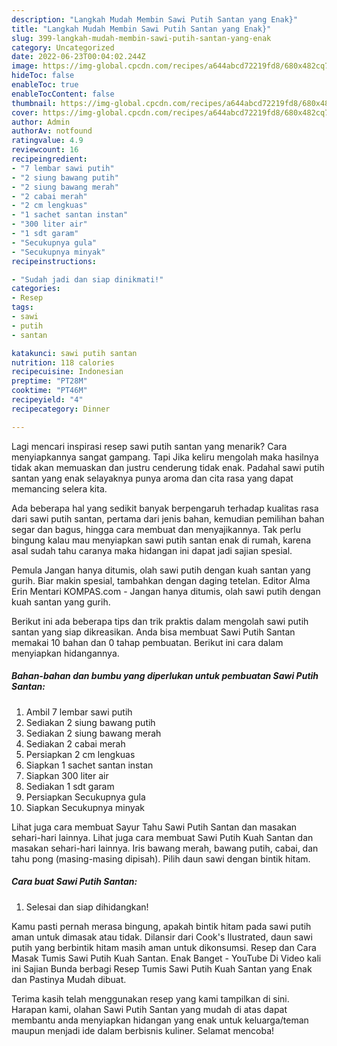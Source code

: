 ```yaml
---
description: "Langkah Mudah Membin Sawi Putih Santan yang Enak}"
title: "Langkah Mudah Membin Sawi Putih Santan yang Enak}"
slug: 399-langkah-mudah-membin-sawi-putih-santan-yang-enak
category: Uncategorized
date: 2022-06-23T00:04:02.244Z
image: https://img-global.cpcdn.com/recipes/a644abcd72219fd8/680x482cq70/sawi-putih-santan-foto-resep-utama.jpg
hideToc: false
enableToc: true
enableTocContent: false
thumbnail: https://img-global.cpcdn.com/recipes/a644abcd72219fd8/680x482cq70/sawi-putih-santan-foto-resep-utama.jpg
cover: https://img-global.cpcdn.com/recipes/a644abcd72219fd8/680x482cq70/sawi-putih-santan-foto-resep-utama.jpg
author: Admin
authorAv: notfound
ratingvalue: 4.9
reviewcount: 16
recipeingredient:
- "7 lembar sawi putih"
- "2 siung bawang putih"
- "2 siung bawang merah"
- "2 cabai merah"
- "2 cm lengkuas"
- "1 sachet santan instan"
- "300 liter air"
- "1 sdt garam"
- "Secukupnya gula"
- "Secukupnya minyak"
recipeinstructions:

- "Sudah jadi dan siap dinikmati!"
categories:
- Resep
tags:
- sawi
- putih
- santan

katakunci: sawi putih santan 
nutrition: 118 calories
recipecuisine: Indonesian
preptime: "PT28M"
cooktime: "PT46M"
recipeyield: "4"
recipecategory: Dinner

---
```



Lagi mencari inspirasi resep sawi putih santan yang menarik? Cara menyiapkannya sangat gampang. Tapi Jika keliru mengolah maka hasilnya tidak akan memuaskan dan justru cenderung tidak enak. Padahal sawi putih santan yang enak selayaknya punya aroma dan cita rasa yang dapat memancing selera kita.


Ada beberapa hal yang sedikit banyak berpengaruh terhadap kualitas rasa dari sawi putih santan, pertama dari jenis bahan, kemudian pemilihan bahan segar dan bagus, hingga cara membuat dan menyajikannya. Tak perlu bingung kalau mau menyiapkan sawi putih santan enak di rumah, karena asal sudah tahu caranya maka hidangan ini dapat jadi sajian spesial.

Pemula Jangan hanya ditumis, olah sawi putih dengan kuah santan yang gurih. Biar makin spesial, tambahkan dengan daging tetelan. Editor Alma Erin Mentari KOMPAS.com - Jangan hanya ditumis, olah sawi putih dengan kuah santan yang gurih.


Berikut ini ada beberapa tips dan trik praktis dalam mengolah sawi putih santan yang siap dikreasikan. Anda bisa membuat Sawi Putih Santan memakai 10 bahan dan 0 tahap pembuatan. Berikut ini cara dalam menyiapkan hidangannya.

<!--inarticleads1-->

##### Bahan-bahan dan bumbu yang diperlukan untuk pembuatan Sawi Putih Santan:

1. Ambil 7 lembar sawi putih
1. Sediakan 2 siung bawang putih
1. Sediakan 2 siung bawang merah
1. Sediakan 2 cabai merah
1. Persiapkan 2 cm lengkuas
1. Siapkan 1 sachet santan instan
1. Siapkan 300 liter air
1. Sediakan 1 sdt garam
1. Persiapkan Secukupnya gula
1. Siapkan Secukupnya minyak


Lihat juga cara membuat Sayur Tahu Sawi Putih Santan dan masakan sehari-hari lainnya. Lihat juga cara membuat Sawi Putih Kuah Santan dan masakan sehari-hari lainnya. Iris bawang merah, bawang putih, cabai, dan tahu pong (masing-masing dipisah). Pilih daun sawi dengan bintik hitam. 

<!--inarticleads2-->

##### Cara buat Sawi Putih Santan:


1. Selesai dan siap dihidangkan!

Kamu pasti pernah merasa bingung, apakah bintik hitam pada sawi putih aman untuk dimasak atau tidak. Dilansir dari Cook&#39;s Ilustrated, daun sawi putih yang berbintik hitam masih aman untuk dikonsumsi. Resep dan Cara Masak Tumis Sawi Putih Kuah Santan. Enak Banget - YouTube Di Video kali ini Sajian Bunda berbagi Resep Tumis Sawi Putih Kuah Santan yang Enak dan Pastinya Mudah dibuat. 

Terima kasih telah menggunakan resep yang kami tampilkan di sini. Harapan kami, olahan Sawi Putih Santan yang mudah di atas dapat membantu anda menyiapkan hidangan yang enak untuk keluarga/teman maupun menjadi ide dalam berbisnis kuliner. Selamat mencoba!

